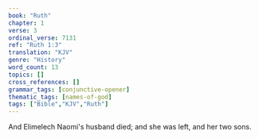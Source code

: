 ```yaml
---
book: "Ruth"
chapter: 1
verse: 3
ordinal_verse: 7131
ref: "Ruth 1:3"
translation: "KJV"
genre: "History"
word_count: 13
topics: []
cross_references: []
grammar_tags: [conjunctive-opener]
thematic_tags: [names-of-god]
tags: ["Bible","KJV","Ruth"]
---
```

And Elimelech Naomi's husband died; and she was left, and her two sons.
